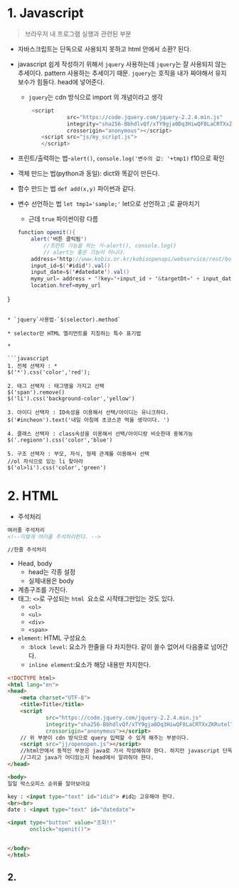 # 1. Javascript

> 브라우저 내 프로그램 실행과 관련된 부분

* 자바스크립트는 단독으로 사용되지 못하고 html 안에서 소환? 된다. 

* javascript 쉽게 작성하기 위해서 `jquery` 사용하는데 `jquery`는 잘 사용되지 않는 추세이다. pattern 사용하는 추세이기 때문. `jquery`는 호직을 내가 짜야해서 유지보수가 힘들다. head에 넣어준다.

  * `jquery`는 cdn 방식으로 import 의 개념이라고 생각

    ```javascript
     <script
                src="https://code.jquery.com/jquery-2.2.4.min.js"
                integrity="sha256-BbhdlvQf/xTY9gja0Dq3HiwQF8LaCRTXxZKRutelT44="
                crossorigin="anonymous"></script>
        <script src="js/my_script.js">
        </script>
    ```
  
* 프린트/출력하는 법-`alert()`, `console.log('변수의 값: '+tmp1)` f10으로 확인
  
* 객체 만드는 법(python과 동일): dict와 똑같이 만든다. 
  
* 함수 만드는 법  `def add(x,y)` 파이썬과 같다. 
  
* 변수 선언하는 법 `let tmp1='sample;'` let으로 선언하고 ;로 끝마치기
  
  * 근데 `true` 파이썬이랑 다름
  
  ```java
  function openit(){
      alert('버튼 클릭됨')
          //프린트 기능을 하는 거-alert(), console.log()
          // alert는 좋은 기능이 아니다. 
      address='http://www.kobis.or.kr/kobisopenapi/webservice/rest/boxoffice/searchDailyBoxOfficeList.json'
      input_id=$('#idid').val()
      input_date=$('#datedate').val()
      mymy_url= address + '?key='+input_id + '&targetDt=' + input_date
      location.href=mymy_url
}
  ```
  
* `jquery`사용법-`$(selector).method`

* selector란 HTML 엘리먼트를 지칭하는 특수 표기법

*  

  ```javascript
  1. 전체 선택자 : *
  $('*').css('color','red');
  
  2. 태그 선택자 : 태그명을 가지고 선택
  $('span').remove()
  $('li').css('background-color','yellow')
  
  3. 아이디 선택자 : ID속성을 이용해서 선택/아이디는 유니크하다. 
  $('#incheon').text('내일 아침에 초코스콘 먹을 생각이다. ')
  
  4. 클래스 선택자 : class속성을 이용해서 선택/아이디랑 비슷한데 중복가능
  $('.regionn').css('color','blue')
  
  5. 구조 선택자 : 부모, 자식, 형제 관계를 이용해서 선택
  //ol 자식으로 있는 li 찾아라
  $('ol>li').css('color','green')
  ```
  
  



# 2. HTML 

* 주석처리

```html
여러줄 주석처리
<!--이렇게 여러줄 주석처리한다. -->

//한줄 주석처리
```

* Head, body
  * head는 각종 설정 
  * 실제내용은 body
* 계층구조를 가진다.
* 태그: `<>`로 구성되는 `html `요소로 시작태그만있는 것도 있다. 
  * `<ol>`
  * `<ul>`
  * `<div>`
  * `<span>`
* `element`: HTML 구성요소
  * :`block level`: 요소가 한줄을 다 차지한다. 같이 쓸수 없어서 다음줄로 넘어간다. 
  * `inline element`:요소가 해당 내용만 차지한다. 



```html
<!DOCTYPE html>
<html lang="en">
<head>
    <meta charset="UTF-8">
    <title>Title</title>
    <script
            src="https://code.jquery.com/jquery-2.2.4.min.js"
            integrity="sha256-BbhdlvQf/xTY9gja0Dq3HiwQF8LaCRTXxZKRutelT44="
            crossorigin="anonymous"></script>
    // 위 부분이 cdn 방식으로 query 입력할 수 있게 해주는 부분이다. 
    <script src="jj/openopen.js"></script>
    //html안에서 동적인 부분은 java로 가서 작성해줘야 한다. 하지만 javascript 단독으로는 안쓰임 약간 html에 embedded 
    //그리고 java가 어디있는지 head에서 알려줘야 한다.
</head>

<body>
일일 박스오피스 순위를 알아보아요

key : <input type="text" id="idid"> #id는 고유해야 한다.
<br><br>
date : <input type="text" id="datedate">

<input type="button" value="조회!!"
       onclick="openit()">


</body>
</html>
```



## 2. 